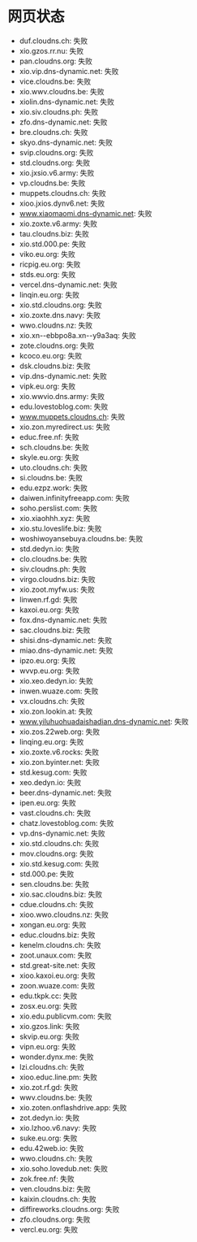 # 网页状态
- duf.cloudns.ch: 失败
- xio.gzos.rr.nu: 失败
- pan.cloudns.org: 失败
- xio.vip.dns-dynamic.net: 失败
- vice.cloudns.be: 失败
- xio.wwv.cloudns.be: 失败
- xiolin.dns-dynamic.net: 失败
- xio.siv.cloudns.ph: 失败
- zfo.dns-dynamic.net: 失败
- bre.cloudns.ch: 失败
- skyo.dns-dynamic.net: 失败
- svip.cloudns.org: 失败
- std.cloudns.org: 失败
- xio.jxsio.v6.army: 失败
- vp.cloudns.be: 失败
- muppets.cloudns.ch: 失败
- xioo.jxios.dynv6.net: 失败
- www.xiaomaomi.dns-dynamic.net: 失败
- xio.zoxte.v6.army: 失败
- tau.cloudns.biz: 失败
- xio.std.000.pe: 失败
- viko.eu.org: 失败
- ricpig.eu.org: 失败
- stds.eu.org: 失败
- vercel.dns-dynamic.net: 失败
- linqin.eu.org: 失败
- xio.std.cloudns.org: 失败
- xio.zoxte.dns.navy: 失败
- wwo.cloudns.nz: 失败
- xio.xn--ebbpo8a.xn--y9a3aq: 失败
- zote.cloudns.org: 失败
- kcoco.eu.org: 失败
- dsk.cloudns.biz: 失败
- vip.dns-dynamic.net: 失败
- vipk.eu.org: 失败
- xio.wwvio.dns.army: 失败
- edu.lovestoblog.com: 失败
- www.muppets.cloudns.ch: 失败
- xio.zon.myredirect.us: 失败
- educ.free.nf: 失败
- sch.cloudns.be: 失败
- skyle.eu.org: 失败
- uto.cloudns.ch: 失败
- si.cloudns.be: 失败
- edu.ezpz.work: 失败
- daiwen.infinityfreeapp.com: 失败
- soho.perslist.com: 失败
- xio.xiaohhh.xyz: 失败
- xio.stu.loveslife.biz: 失败
- woshiwoyansebuya.cloudns.be: 失败
- std.dedyn.io: 失败
- clo.cloudns.be: 失败
- siv.cloudns.ph: 失败
- virgo.cloudns.biz: 失败
- xio.zoot.myfw.us: 失败
- linwen.rf.gd: 失败
- kaxoi.eu.org: 失败
- fox.dns-dynamic.net: 失败
- sac.cloudns.biz: 失败
- shisi.dns-dynamic.net: 失败
- miao.dns-dynamic.net: 失败
- ipzo.eu.org: 失败
- wvvp.eu.org: 失败
- xio.xeo.dedyn.io: 失败
- inwen.wuaze.com: 失败
- vx.cloudns.ch: 失败
- xio.zon.lookin.at: 失败
- www.yiluhuohuadaishadian.dns-dynamic.net: 失败
- xio.zos.22web.org: 失败
- linqing.eu.org: 失败
- xio.zoxte.v6.rocks: 失败
- xio.zon.byinter.net: 失败
- std.kesug.com: 失败
- xeo.dedyn.io: 失败
- beer.dns-dynamic.net: 失败
- ipen.eu.org: 失败
- vast.cloudns.ch: 失败
- chatz.lovestoblog.com: 失败
- vp.dns-dynamic.net: 失败
- xio.std.cloudns.ch: 失败
- mov.cloudns.org: 失败
- xio.std.kesug.com: 失败
- std.000.pe: 失败
- sen.cloudns.be: 失败
- xio.sac.cloudns.biz: 失败
- cdue.cloudns.ch: 失败
- xioo.wwo.cloudns.nz: 失败
- xongan.eu.org: 失败
- educ.cloudns.biz: 失败
- kenelm.cloudns.ch: 失败
- zoot.unaux.com: 失败
- std.great-site.net: 失败
- xioo.kaxoi.eu.org: 失败
- zoon.wuaze.com: 失败
- edu.tkpk.cc: 失败
- zosx.eu.org: 失败
- xio.edu.publicvm.com: 失败
- xio.gzos.link: 失败
- skvip.eu.org: 失败
- vipn.eu.org: 失败
- wonder.dynx.me: 失败
- lzi.cloudns.ch: 失败
- xioo.educ.line.pm: 失败
- xio.zot.rf.gd: 失败
- wwv.cloudns.be: 失败
- xio.zoten.onflashdrive.app: 失败
- zot.dedyn.io: 失败
- xio.lzhoo.v6.navy: 失败
- suke.eu.org: 失败
- edu.42web.io: 失败
- wwo.cloudns.ch: 失败
- xio.soho.lovedub.net: 失败
- zok.free.nf: 失败
- ven.cloudns.biz: 失败
- kaixin.cloudns.ch: 失败
- diffireworks.cloudns.org: 失败
- zfo.cloudns.org: 失败
- vercl.eu.org: 失败
